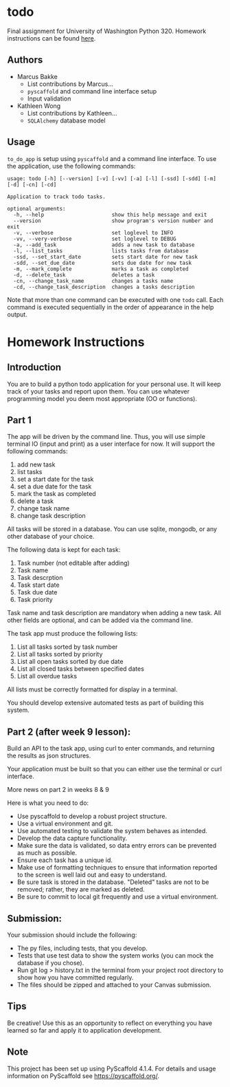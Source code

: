 # todo

Final assignment for University of Washington Python 320. Homework instructions can be found [here](#homework-instructions).

## Authors

- Marcus Bakke
    - List contributions by Marcus...
    - `pyscaffold` and command line interface setup
    - Input validation
- Kathleen Wong
    - List contributions by Kathleen...
    - `SQLAlchemy` database model

## Usage

`to_do_app` is setup using `pyscaffold` and a command line interface. To use the application, use the following commands:

```
usage: todo [-h] [--version] [-v] [-vv] [-a] [-l] [-ssd] [-sdd] [-m] [-d] [-cn] [-cd]

Application to track todo tasks.

optional arguments:
  -h, --help                      show this help message and exit
  --version                       show program's version number and exit
  -v, --verbose                   set loglevel to INFO
  -vv, --very-verbose             set loglevel to DEBUG
  -a, --add_task                  adds a new task to database
  -l, --list_tasks                lists tasks from database
  -ssd, --set_start_date          sets start date for new task
  -sdd, --set_due_date            sets due date for new task
  -m, --mark_complete             marks a task as completed
  -d, --delete_task               deletes a task
  -cn, --change_task_name         changes a tasks name
  -cd, --change_task_description  changes a tasks description
```

Note that more than one command can be executed with one `todo` call. Each command is executed sequentially in the order of appearance in the help output.

# Homework Instructions

## Introduction

You are to build a python todo application for your personal use. It will keep track of your tasks and report upon them. You can use whatever programming model you deem most appropriate (OO or functions).

## Part 1

The app will be driven by the command line. Thus, you will use simple terminal IO (input and print) as a user interface for now. It will support the following commands:

1. add new task
1. list tasks
1. set a start date for the task
1. set a due date for the task
1. mark the task as completed
1. delete a task
1. change task name
1. change task description

All tasks will be stored in a database. You can use sqlite, mongodb, or any other database of your choice.

The following data is kept for each task:

1. Task number (not editable after adding)
1. Task name
1. Task descrption
1. Task start date
1. Task due date
1. Task priority

Task name and task description are mandatory when adding a new task. All other fields are optional, and can be added via the command line.

The task app must produce the following lists:

1. List all tasks sorted by task number
1. List all tasks sorted by priority
1. List all open tasks sorted by due date
1. List all closed tasks between specified dates
1. List all overdue tasks

All lists must be correctly formatted for display in a terminal.

You should develop extensive automated tests as part of building this system.

## Part 2 (after week 9 lesson):

Build an API to the task app, using curl to enter commands, and returning the results as json structures.

Your application must be built so that you can either use the terminal or curl interface.

More news on part 2 in weeks 8 & 9

Here is what you need to do:

- Use pyscaffold to develop a robust project structure. 
- Use a virtual environment and git.
- Use automated testing to validate the system behaves as intended.
- Develop the data capture functionality.
- Make sure the data is validated, so data entry errors can be prevented as much as possible.
- Ensure each task has a unique id.
- Make use of formatting techniques to ensure that information reported to the screen is well laid out and easy to understand.
- Be sure task is stored in the database. "Deleted" tasks are not to be removed; rather, they are marked as deleted.
- Be sure to commit to local git frequently and use a virtual environment.

## Submission:

Your submission should include the following:

- The py files, including tests, that you develop.
- Tests that use test data to show the system works (you can mock the database if you chose).
- Run git log > history.txt in the terminal from your project root directory to show how you have committed regularly.
- The files should be zipped and attached to your Canvas submission.

## Tips

Be creative! Use this as an opportunity to reflect on everything you have learned so far and apply it to application development.

<!-- pyscaffold-notes -->

## Note

This project has been set up using PyScaffold 4.1.4. For details and usage
information on PyScaffold see https://pyscaffold.org/.
